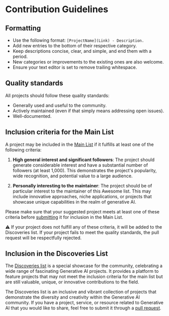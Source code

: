 # Contribution Guidelines

## Formatting

- Use the following format: `[ProjectName](Link) - Description.`
- Add new entries to the bottom of their respective category.
- Keep descriptions concise, clear, and simple, and end them with a period.
- New categories or improvements to the existing ones are also welcome.
- Ensure your text editor is set to remove trailing whitespace.

## Quality standards

All projects should follow these quality standards:

- Generally used and useful to the community.
- Actively maintained (even if that simply means addressing open issues).
- Well-documented.

## Inclusion criteria for the Main List

A project may be included in the [Main List](https://github.com/steven2358/awesome-generative-ai/blob/main/README.md) if it fulfills at least one of the following criteria:

1. **High general interest and significant followers**: The project should generate considerable interest and have a substantial number of followers (at least 1,000). This demonstrates the project's popularity, wide recognition, and potential value to a large audience.

2. **Personally interesting to the maintainer**: The project should be of particular interest to the maintainer of this Awesome list. This may include innovative approaches, niche applications, or projects that showcase unique capabilities in the realm of generative AI.

Please make sure that your suggested project meets at least one of these criteria before [submitting](https://github.com/steven2358/awesome-generative-ai/pulls) it for inclusion in the Main List.

⚠️ If your project does not fulfill any of these criteria, it will be added to the Discoveries list. If your project fails to meet the quality standards, the pull request will be respectfully rejected.

## Inclusion in the Discoveries List

The [Discoveries list](DISCOVERIES.md) is a special showcase for the community, celebrating a wide range of fascinating Generative AI projects. It provides a platform to feature projects that may not meet the inclusion criteria for the main list but are still valuable, unique, or innovative contributions to the field.

The Discoveries list is an inclusive and vibrant collection of projects that demonstrate the diversity and creativity within the Generative AI community. If you have a project, service, or resource related to Generative AI that you would like to share, feel free to submit it through a [pull request](https://github.com/steven2358/awesome-generative-ai/pulls).
